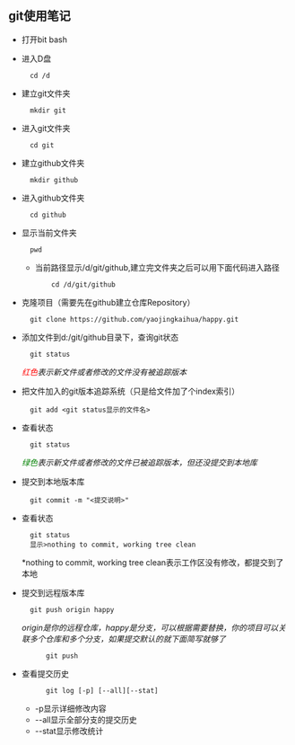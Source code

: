 git使用笔记
-------------
* 打开bit bash
* 进入D盘

        cd /d

* 建立git文件夹

        mkdir git

* 进入git文件夹

        cd git

* 建立github文件夹

        mkdir github

* 进入github文件夹

        cd github

* 显示当前文件夹

        pwd

  * 当前路径显示/d/git/github,建立完文件夹之后可以用下面代码进入路径

            cd /d/git/github

* 克隆项目（需要先在github建立仓库Repository）
        
        git clone https://github.com/yaojingkaihua/happy.git

* 添加文件到d:/git/github目录下，查询git状态

        git status

    *<span style='color:red'>红色</span>表示新文件或者修改的文件没有被追踪版本*

* 把文件加入的git版本追踪系统（只是给文件加了个index索引）

        git add <git status显示的文件名>

* 查看状态

        git status

    *<span style='color:green'>绿色</span>表示新文件或者修改的文件已被追踪版本，但还没提交到本地库*

* 提交到本地版本库

        git commit -m "<提交说明>"

* 查看状态

        git status
        显示>nothing to commit, working tree clean

    *nothing to commit, working tree clean表示工作区没有修改，都提交到了本地

* 提交到远程版本库

        git push origin happy

    *origin是你的远程仓库，happy是分支，可以根据需要替换，你的项目可以关联多个仓库和多个分支，如果提交默认的就下面简写就够了*

            git push

* 查看提交历史

            git log [-p] [--all][--stat]

    + -p显示详细修改内容
    + --all显示全部分支的提交历史
    + --stat显示修改统计
     
